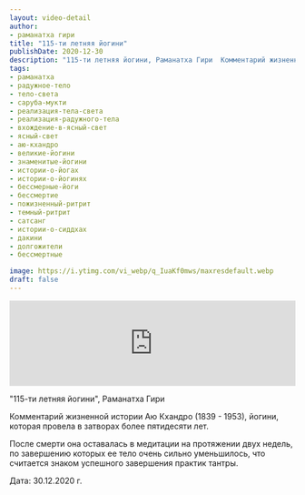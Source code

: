 ```yaml
---
layout: video-detail
author:
- раманатха гири
title: "115-ти летняя йогини"
publishDate: 2020-12-30
description: "115-ти летняя йогини, Раманатха Гири  Комментарий жизненной истории Аю Кхандро (1839 - 1953), йогини, которая провела в затворах более пятидесяти лет.  После смерти она оставалась в медитации на протяжении двух недель, по завершению которых ее т"
tags: 
- раманатха
- радужное-тело
- тело-света
- саруба-мукти
- реализация-тела-света
- реализация-радужного-тела
- вхождение-в-ясный-свет
- ясный-свет
- аю-кхандро
- великие-йогини
- знаменитые-йогини
- истории-о-йогах
- истории-о-йогинях
- бессмерные-йоги
- бессмертие
- пожизненный-ритрит
- темный-ритрит
- сатсанг
- истории-о-сиддхах
- дакини
- долгожители
- бессмертные

image: https://i.ytimg.com/vi_webp/q_IuaKf0mws/maxresdefault.webp
draft: false
---
```


<iframe width="100%" src="https://www.youtube.com/embed/q_IuaKf0mws" frameborder="0" allowfullscreen=""></iframe> 

 "115-ти летняя йогини", Раманатха Гири

 Комментарий жизненной истории Аю Кхандро (1839 - 1953), йогини, которая провела в затворах более пятидесяти лет.

 После смерти она оставалась в медитации на протяжении двух недель, по завершению которых ее тело очень сильно уменьшилось, что считается знаком успешного завершения практик тантры.

 Дата: 30.12.2020 г.

  

 